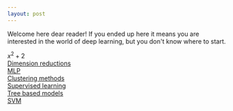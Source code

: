 ```yaml
---
layout: post
---
```


Welcome here dear reader! If you ended up here it means you are interested in the world of deep learning, but you don't know where to start.




$x^2 + 2$  
[Dimension reductions](/dim_red/)  
[MLP](/MLP/)  
[Clustering methods](/clustering/)  
[Supervised learning](/suplearn/)  
[Tree based models](/trees/)  
[SVM](/svm/)  